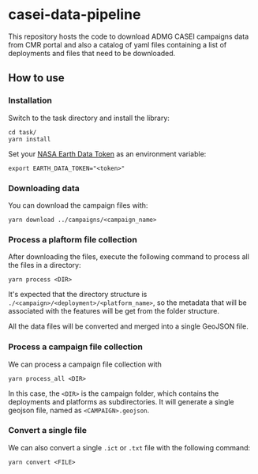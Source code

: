 # casei-data-pipeline

This repository hosts the code to download ADMG CASEI campaigns data from CMR portal and also a catalog of yaml files containing a list of deployments and files that need to be downloaded.

## How to use

### Installation
Switch to the task directory and install the library:

```
cd task/
yarn install
```

Set your [NASA Earth Data Token](https://urs.earthdata.nasa.gov/) as an environment variable:

```
export EARTH_DATA_TOKEN="<token>"
```

### Downloading data

You can download the campaign files with:

```
yarn download ../campaigns/<campaign_name>
```

### Process a plaftorm file collection

After downloading the files, execute the following command to process all the files in a directory:

```
yarn process <DIR>
```

It's expected that the directory structure is `./<campaign>/<deployment>/<platform_name>`, so the metadata that will be associated with the features will be get from the folder structure.

All the data files will be converted and merged into a single GeoJSON file.

### Process a campaign file collection

We can process a campaign file collection with 

```
yarn process_all <DIR>
```

In this case, the `<DIR>` is the campaign folder, which contains the deployments and platforms as subdirectories. It will generate a single geojson file, named as `<CAMPAIGN>.geojson`.

### Convert a single file

We can also convert a single `.ict` or `.txt` file with the following command:

```
yarn convert <FILE>
```
